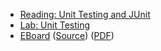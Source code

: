* [Reading: Unit Testing and JUnit](../readings/unit-testing.html)
* [Lab: Unit Testing](../labs/unit-testing.html)
* [EBoard](../eboards/05.html) 
  ([Source](../eboards/05.md))
  ([PDF](../eboards/05.pdf))
